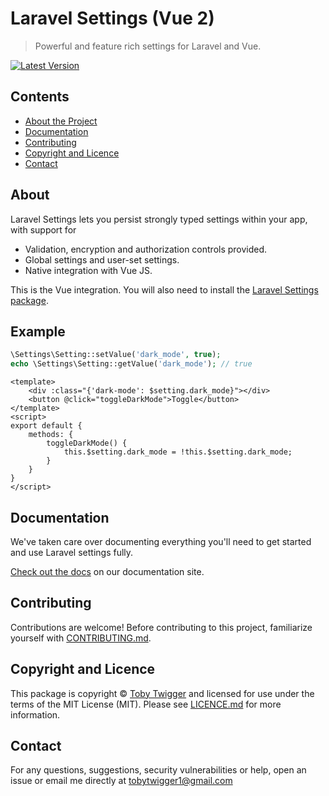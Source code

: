 # Laravel Settings (Vue 2)
> Powerful and feature rich settings for Laravel and Vue.

[![Latest Version](https://img.shields.io/github/v/release/tobytwigger/laravel-settings-vue?label=Latest%20Version&sort=semver&style=plastic)](https://github.com/tobytwigger/laravel-settings-vue/releases)

## Contents

* [About the Project](#about)
* [Documentation](#documentation)
* [Contributing](#contributing)
* [Copyright and Licence](#copyright-and-licence)
* [Contact](#contact)

## About

Laravel Settings lets you persist strongly typed settings within your app, with support for
- Validation, encryption and authorization controls provided.
- Global settings and user-set settings.
- Native integration with Vue JS.

This is the Vue integration. You will also need to install the [Laravel Settings package](https://github.com/tobytwigger/laravel-settings).

## Example

```php
\Settings\Setting::setValue('dark_mode', true);
echo \Settings\Setting::getValue('dark_mode'); // true
```

```vue
<template>
    <div :class="{'dark-mode': $setting.dark_mode}"></div>
    <button @click="toggleDarkMode">Toggle</button>
</template>
<script>
export default {
    methods: {
        toggleDarkMode() {
            this.$setting.dark_mode = !this.$setting.dark_mode;
        }
    }
}
</script>
```

## Documentation

We've taken care over documenting everything you'll need to get started and use Laravel settings fully.

[Check out the docs](https://tobytwigger.github.io/laravel-settings/vue) on our documentation site.

## Contributing

Contributions are welcome! Before contributing to this project, familiarize
yourself with [CONTRIBUTING.md](CONTRIBUTING.md).

## Copyright and Licence

This package is copyright © [Toby Twigger](https://github.com/tobytwigger)
and licensed for use under the terms of the MIT License (MIT). Please see
[LICENCE.md](LICENCE.md) for more information.

## Contact

For any questions, suggestions, security vulnerabilities or help, open an issue or email me directly at [tobytwigger1@gmail.com](mailto:tobytwigger1@gmail.com)
